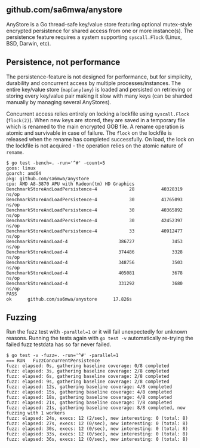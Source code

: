 ## github.com/sa6mwa/anystore

AnyStore is a Go thread-safe key/value store featuring optional mutex-style
encrypted persistence for shared access from one or more instance(s). The
persistence feature requires a system supporting `syscall.Flock` (Linux, BSD,
Darwin, etc).

## Persistence, not performance

The persistence-feature is not designed for performance, but for simplicity,
durability and concurrent access by multiple processes/instances. The entire
key/value store (`map[any]any`) is loaded and persisted on retrieving or storing
every key/value pair making it slow with many keys (can be sharded manually
by managing several AnyStores).

Concurrent access relies entirely on locking a lockfile using `syscall.Flock`
(`flock(2)`). When new keys are stored, they are saved in a temporary file which
is renamed to the main encrypted GOB file. A rename operation is atomic and
survivable in case of failure. The `flock` on the lockfile is released when the
rename has completed successfully. On load, the lock on the lockfile is not
acquired - the operation relies on the atomic nature of `rename`.

```
$ go test -bench=. -run='^#' -count=5
goos: linux
goarch: amd64
pkg: github.com/sa6mwa/anystore
cpu: AMD A8-3870 APU with Radeon(tm) HD Graphics
BenchmarkStoreAndLoadPersistence-4            28          40328319 ns/op
BenchmarkStoreAndLoadPersistence-4            30          41765093 ns/op
BenchmarkStoreAndLoadPersistence-4            30          40365892 ns/op
BenchmarkStoreAndLoadPersistence-4            30          42452397 ns/op
BenchmarkStoreAndLoadPersistence-4            33          40912477 ns/op
BenchmarkStoreAndLoad-4                   386727              3453 ns/op
BenchmarkStoreAndLoad-4                   374486              3328 ns/op
BenchmarkStoreAndLoad-4                   348756              3503 ns/op
BenchmarkStoreAndLoad-4                   405081              3678 ns/op
BenchmarkStoreAndLoad-4                   331292              3680 ns/op
PASS
ok      github.com/sa6mwa/anystore      17.826s
```

## Fuzzing

Run the fuzz test with `-parallel=1` or it will fail unexpectedly for unknown
reasons. Running the tests again with `go test -v` automatically re-trying the
failed fuzz testdata has so far never failed.

```
$ go test -v -fuzz=. -run='^#' -parallel=1
=== RUN   FuzzConcurrentPersistence
fuzz: elapsed: 0s, gathering baseline coverage: 0/8 completed
fuzz: elapsed: 3s, gathering baseline coverage: 2/8 completed
fuzz: elapsed: 6s, gathering baseline coverage: 2/8 completed
fuzz: elapsed: 9s, gathering baseline coverage: 2/8 completed
fuzz: elapsed: 12s, gathering baseline coverage: 4/8 completed
fuzz: elapsed: 15s, gathering baseline coverage: 4/8 completed
fuzz: elapsed: 18s, gathering baseline coverage: 4/8 completed
fuzz: elapsed: 21s, gathering baseline coverage: 7/8 completed
fuzz: elapsed: 21s, gathering baseline coverage: 8/8 completed, now fuzzing with 1 workers
fuzz: elapsed: 24s, execs: 12 (2/sec), new interesting: 0 (total: 8)
fuzz: elapsed: 27s, execs: 12 (0/sec), new interesting: 0 (total: 8)
fuzz: elapsed: 30s, execs: 12 (0/sec), new interesting: 0 (total: 8)
fuzz: elapsed: 33s, execs: 12 (0/sec), new interesting: 0 (total: 8)
fuzz: elapsed: 36s, execs: 12 (0/sec), new interesting: 0 (total: 8)
```
